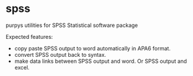 # spss
purpys utilities for SPSS Statistical software package

Expected features:
- copy paste SPSS output to word automatically in APA6 format.
- convert SPSS output back to syntax.
- make data links between SPSS output and word. Or SPSS output and excel.
